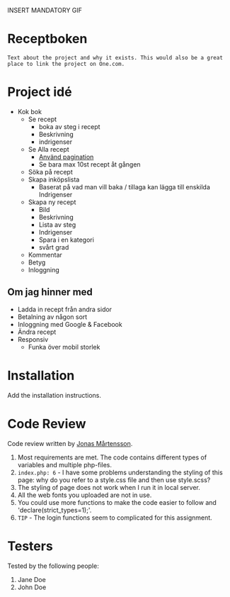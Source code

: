 INSERT MANDATORY GIF

# Receptboken

`Text about the project and why it exists. This would also be a great place to link the project on One.com.`

# Project idé

- Kok bok
  - Se recept
    - boka av steg i recept
    - Beskrivning
    - indrigenser
  - Se Alla recept
    - [Använd pagination](https://www.allphptricks.com/create-simple-pagination-using-php-and-mysqli/)
    - Se bara max 10st recept åt gången
  - Söka på recept
  - Skapa inköpslista
    - Baserat på vad man vill baka / tillaga kan lägga till enskilda Indrigenser
  - Skapa ny recept
    - Bild
    - Beskrivning
    - Lista av steg
    - Indrigenser
    - Spara i en kategori
    - svårt grad
  - Kommentar
  - Betyg
  - Inloggning

## Om jag hinner med

- Ladda in recept från andra sidor
- Betalning av någon sort
- Inloggning med Google & Facebook
- Ändra recept
- Responsiv
  - Funka över mobil storlek

# Installation

Add the installation instructions.

# Code Review

Code review written by [Jonas Mårtensson](https://github.com/jonas128).

1. Most requirements are met. The code contains different types of variables and multiple php-files.
2. `index.php: 6` - I have some problems understanding the styling of this page: why do you refer to a style.css file and then use style.scss?  
3. The styling of page does not work when I run it in local server. 
4. All the web fonts you uploaded are not in use.
5. You could use more functions to make the code easier to follow and 'declare(strict_types=1);'.
6. `TIP` - The login functions seem to complicated for this assignment.

# Testers

Tested by the following people:

1. Jane Doe
2. John Doe
